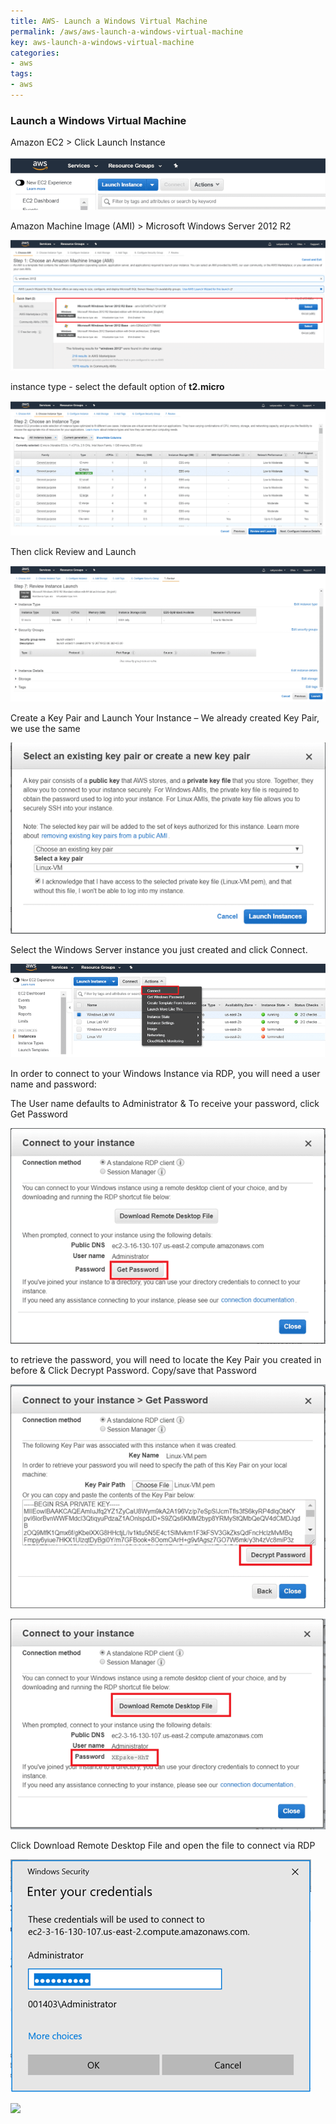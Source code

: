 ```yaml
---
title: AWS- Launch a Windows Virtual Machine
permalink: /aws/aws-launch-a-windows-virtual-machine
key: aws-launch-a-windows-virtual-machine
categories:
- aws
tags:
- aws
---
```


### Launch a Windows Virtual Machine

Amazon EC2 > Click Launch Instance

![](media/00c869a481f20d1c94aab59f2ff83d34.png)

Amazon Machine Image (AMI) > Microsoft Windows Server 2012 R2

![](media/3599bd8f9126a828e40d7d11e5940215.png)

instance type - select the default option of **t2.micro**

![](media/c8759158d7b3663e20a6b39f54537278.png)

Then click Review and Launch

![](media/6aaaf92918a0355a9f22726304de655d.png)

Create a Key Pair and Launch Your Instance – We already created Key Pair, we use
the same

![](media/8e97a729a17db4bf2e2e50f9567749f6.png)

Select the Windows Server instance you just created and click Connect.

![](media/f5f1f4e541dc31810ebd1eba75de6423.png)

In order to connect to your Windows Instance via RDP, you will need a user name
and password:

The User name defaults to Administrator & To receive your password, click Get
Password

![](media/6716874fcdd4bdb9cd5acedbb1162e1f.png)

to retrieve the password, you will need to locate the Key Pair you created in
before & Click Decrypt Password. Copy/save that Password

![](media/3034de90ea5af591d88606d2030fb141.png)

![](media/605bc039eb076f72522ec61e2fb123ad.png)

Click Download Remote Desktop File and open the file to connect via RDP

![](media/63889d03b61082fc2b54e6eaff665fc5.png)

![](media/1fa0bf8d2305d7739f382902c972231e.png)
